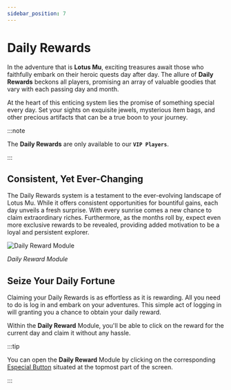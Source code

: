 ```yaml
---
sidebar_position: 7
---
```


# Daily Rewards

In the adventure that is **Lotus Mu**, exciting treasures await those who faithfully embark on their heroic quests day after day. The allure of **Daily Rewards** beckons all players, promising an array of valuable goodies that vary with each passing day and month.

At the heart of this enticing system lies the promise of something special every day. Set your sights on exquisite jewels, mysterious item bags, and other precious artifacts that can be a true boon to your journey.

:::note

The **Daily Rewards** are only available to our **`VIP Players`**.

:::

## Consistent, Yet Ever-Changing

The Daily Rewards system is a testament to the ever-evolving landscape of Lotus Mu. While it offers consistent opportunities for bountiful gains, each day unveils a fresh surprise. With every sunrise comes a new chance to claim extraordinary riches. Furthermore, as the months roll by, expect even more exclusive rewards to be revealed, providing added motivation to be a loyal and persistent explorer.

![Daily Reward Module](/img/client-features/daily-rewards.jpg)

_Daily Reward Module_

## Seize Your Daily Fortune

Claiming your Daily Rewards is as effortless as it is rewarding. All you need to do is log in and embark on your adventures. This simple act of logging in will granting you a chance to obtain your daily reward.

Within the **Daily Reward** Module, you'll be able to click on the reward for the current day and claim it without any hassle.

:::tip

You can open the **Daily Reward** Module by clicking on the corresponding [Especial Button](/client-features/especial-buttons) situated at the topmost part of the screen.

:::
